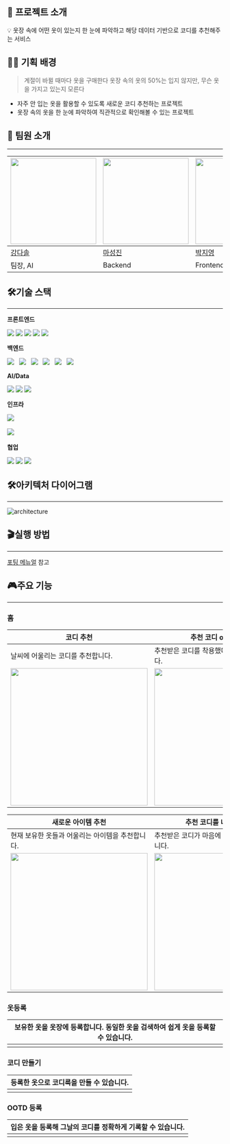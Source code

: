 ## **💬 프로젝트 소개**


💡 옷장 속에 어떤 옷이 있는지 한 눈에 파악하고 해당 데이터 기반으로 코디를 추천해주는 서비스


## ✍🏻 기획 배경

> 계절이 바뀔 때마다 옷을 구매한다
옷장 속의 옷의 50%는 입지 않지만, 무슨 옷을 가지고 있는지 모른다
> 
- 자주 안 입는 옷을 활용할 수 있도록 새로운 코디 추천하는 프로젝트
- 옷장 속의 옷을 한 눈에 파악하여 직관적으로 확인해볼 수 있는 프로젝트

## **🙋 팀원 소개**

---

| <img src="https://github.com/DasolKang.png" width="200" height="200"/> | <img src="https://github.com/maseongjin.png" width="200" height="200"/> | <img src="https://github.com/parkyolo.png" width="200" height="200"/> | <img src="https://github.com/dev-hamster.png" width="200" height="200"/> | <img src="https://github.com/insukL.png" width="200" height="200"/> | <img src="https://github.com/jmg9776.png" width="200" height="200"/> |
| --- | --- | --- | --- | --- | --- |
| [강다솔](https://github.com/DasollKang) | [마성진](https://github.com/maseongjin) | [박지영](https://github.com/parkyolo) | [박진아](https://github.com/dev-hamster) | [이인석](https://github.com/insukL) | [조민균](https://github.com/jmg9776) |
| 팀장, AI | Backend | Frontend | Frontend | Data 수집, 추천 | Backend, Infra |

## **🛠️기술 스택**

---

**프론트엔드**

<img src="https://img.shields.io/badge/Next.js-000000?style=flat-square&logo=Next.js&logoColor=white"/>

<img src="https://img.shields.io/badge/Typescript-3178C6?style=flat-square&logo=Typescript&logoColor=white"/>

<img src="https://img.shields.io/badge/Scss-CC6699?style=flat-square&logo=Sass&logoColor=white"/>

<img src="https://img.shields.io/badge/pnpm-F69220?style=flat-square&logo=pnpm&logoColor=white"/>

<img src="https://img.shields.io/badge/ReactQuery-FF4154?style=flat-square&logo=reactquery&logoColor=white"/>

**백엔드**

<img src="https://img.shields.io/badge/JAVA-007396?style=flat-square&logo=java&logoColor=white">  
<img src="https://img.shields.io/badge/Spring-6DB33F?style=flat-square&logo=Spring&logoColor=white">  
<img src="https://img.shields.io/badge/SpringBoot-00599C?style=flat&logo=SpringBoot&logoColor=white"/>  
<img src="https://img.shields.io/badge/Spring_Security-6DB33F?style=flat-square&logo=Spring-Security&logoColor=white"/>  
<img src="https://img.shields.io/badge/Spring_Data_JPA-6DB33F?style=flat-square&logo=spring&logoColor=white" />  
<img src="https://img.shields.io/badge/mysql-4479A1?style=flat-square&logo=mysql&logoColor=white">

**AI/Data**

<img src="https://img.shields.io/badge/python-3776AB?style=flat-square&logo=python&logoColor=white"/>

<img src="https://img.shields.io/badge/YOLO-Algorithm-red?style=flat&logoColor=white"/>

<img src="https://img.shields.io/badge/Milvus-Database-9cf?style=flat&logoColor=white"/>

**인프라**

<img src="https://img.shields.io/badge/Amazon_AWS-232F3E?style=flat-square&logo=Amazon AWS&logoColor=white"/>  

<img src="https://img.shields.io/badge/rabbitmq?style=flat-square&logo=rabbitmq&logoColor=white"/>  

**협업**

<img src="https://img.shields.io/badge/git-F05032?style=for-the-badge&logo=git&logoColor=white">

<img src="https://img.shields.io/badge/jira-0052CC?style=for-the-badge&logo=jira&logoColor=white">

<img src="https://img.shields.io/badge/notion-000000?style=for-the-badge&logo=notion&logoColor=white"> 

## **🛠️아키텍처 다이어그램**

---

![architecture](https://github.com/ssafy-cocody/project/assets/123740296/73e9f346-99da-4791-9e47-645691bfba54)


## **🎬실행 방법**

---

[포팅 메뉴얼](./exec) 참고

## **🎮주요 기능**

---

### 홈

|코디 추천| 추천 코디 ootd로 등록|
|---|---|
|날씨에 어울리는 코디를 추천합니다. |추천받은 코디를 착용했다면 ootd로 등록합니다.|
|<img width="320" src="https://github.com/ssafy-cocody/project/assets/123740296/ca14947b-6022-458d-b692-b70f1fc31a2d"/>|<img width="320" src="https://github.com/ssafy-cocody/project/assets/123740296/8db3af81-83d0-450b-8e16-a6ba4a6c6057"/>|


|새로운 아이템 추천|추천 코디를 내코디로 저장|
|---|---|
|현재 보유한 옷들과 어울리는 아이템을 추천합니다.|추천받은 코디가 마음에 든다면 내코디로 저장합니다.
|<img width="320" src="https://github.com/ssafy-cocody/project/assets/123740296/7149a95e-61df-4ed4-a298-45fa30a8465f"/>|<img width="320" src="https://github.com/ssafy-cocody/project/assets/123740296/a84fd506-6a22-4077-8f65-ddea7d9f21e4"/>|

### 옷등록

|보유한 옷을 옷장에 등록합니다. 동일한 옷을 검색하여 쉽게 옷을 등록할 수 있습니다.|
|---|
||

### 코디 만들기

|등록한 옷으로 코디룩을 만들 수 있습니다.|
|---|
||

### OOTD 등록

|입은 옷을 등록해 그날의 코디를 정확하게 기록할 수 있습니다.|
|---|
||

